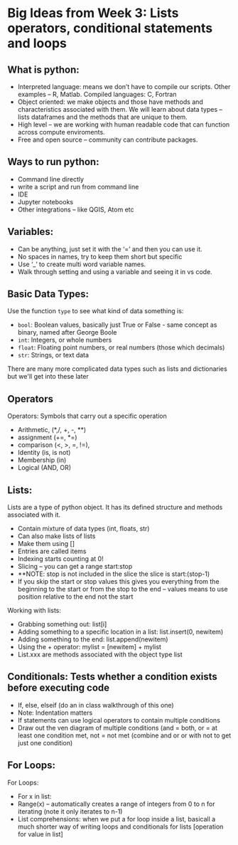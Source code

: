 # Big Ideas from Week 3: Lists operators, conditional statements and loops

## What is python: 
-	Interpreted language: means we don’t have to compile our scripts. Other examples – R, Matlab.  Compiled languages: C, Fortran
-	Object oriented: we make objects and those have methods and characteristics associated with them. We will learn about data types – lists dataframes and the methods that are unique to them. 
-	 High level – we are working with human readable code that can function across compute enviroments. 
-	Free and open source – community can contribute packages. 

## Ways to run python: 
-	Command line directly
-	write a script and run from command line
-	IDE
-	Jupyter notebooks
-	Other integrations – like QGIS, Atom etc

## Variables: 
-	Can be anything, just set it with the ‘=’ and then you can use it. 
-	No spaces in names, try to keep them short but specific
-	Use ‘_’ to create multi word variable names. 
-	Walk through setting and using a variable and seeing it in vs code. 

## Basic Data Types: 
Use the function `type` to see what kind of data something is:
- `bool`: Boolean values, basically just True or False - same concept as binary, named after George Boole
- `int`: Integers, or whole numbers
- `float`: Floating point numbers, or real numbers (those which decimals)
- `str`: Strings, or text data

There are many more complicated data types such as lists and dictionaries but we'll get into these later

## Operators
Operators: Symbols that carry out a specific operation
-	Arithmetic, (*,/, +, -, **)
-	assignment (+=, *=)
-	comparison (<, >, =, !=), 
-	Identity (is, is not) 
-	Membership (in)
-	Logical (AND, OR)

## Lists: 
Lists are a type of python object. It has its defined structure and methods associated with it. 
- Contain mixture of data types (int,  floats, str)
-	Can also make lists of lists
-	Make them using []
-	Entries are called items
-	Indexing starts counting at 0!
- Slicing – you can get a range start:stop
- **NOTE: stop is not included in the slice the slice is start:(stop-1)
- If you skip the start or stop values this gives you everything from the beginning to the start or from the stop to the end 
– values means to use position relative to the end not the start

Working with lists: 
- Grabbing something out: list[i]
- Adding something to a specific location in a list: list.insert(0, newitem)
- Adding something to the end: list.append(newitem)
- Using the + operator: mylist = [newitem] + mylist
- List.xxx are methods associated with the object type list

## Conditionals: Tests whether a condition exists before executing code
-	If, else, elseif (do an in class walkthrough of this one) 
-	Note: Indentation matters
-	If statements can use logical operators to contain multiple conditions 
-	Draw out the ven diagram of multiple conditions (and = both, or = at least one condition met, not = not met (combine and or or with not to get just one condition)

## For Loops:
For Loops: 
-	For x in list:
-	Range(x) – automatically creates a range of integers from 0 to n for iterating  (note it only iterates to n-1)
-	List comprehensions: when we put a for loop inside a list, basicall a much shorter way of writing loops and conditionals for lists [operation for value in list]

